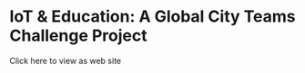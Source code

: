 IoT & Education:  A Global City Teams Challenge Project
=============

Click here to view as web site
